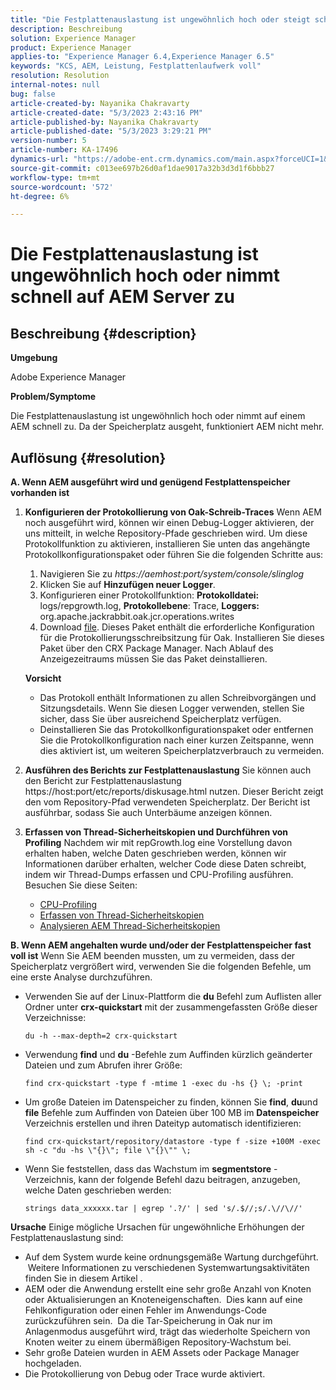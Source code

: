 ```yaml
---
title: "Die Festplattenauslastung ist ungewöhnlich hoch oder steigt schnell auf AEM Server."
description: Beschreibung
solution: Experience Manager
product: Experience Manager
applies-to: "Experience Manager 6.4,Experience Manager 6.5"
keywords: "KCS, AEM, Leistung, Festplattenlaufwerk voll"
resolution: Resolution
internal-notes: null
bug: false
article-created-by: Nayanika Chakravarty
article-created-date: "5/3/2023 2:43:16 PM"
article-published-by: Nayanika Chakravarty
article-published-date: "5/3/2023 3:29:21 PM"
version-number: 5
article-number: KA-17496
dynamics-url: "https://adobe-ent.crm.dynamics.com/main.aspx?forceUCI=1&pagetype=entityrecord&etn=knowledgearticle&id=7bc541d5-c0e9-ed11-a7c6-6045bd006b25"
source-git-commit: c013ee697b26d0af1dae9017a32b3d3d1f6bbb27
workflow-type: tm+mt
source-wordcount: '572'
ht-degree: 6%

---
```


# Die Festplattenauslastung ist ungewöhnlich hoch oder nimmt schnell auf AEM Server zu

## Beschreibung {#description}


<b>Umgebung</b>

Adobe Experience Manager

<b>Problem/Symptome</b>

Die Festplattenauslastung ist ungewöhnlich hoch oder nimmt auf einem AEM schnell zu. Da der Speicherplatz ausgeht, funktioniert AEM nicht mehr.




## Auflösung {#resolution}

<b>A. Wenn AEM ausgeführt wird und genügend Festplattenspeicher vorhanden ist</b>
1. <b>Konfigurieren der Protokollierung von Oak-Schreib-Traces</b>    Wenn AEM noch ausgeführt wird, können wir einen Debug-Logger aktivieren, der uns mitteilt, in welche Repository-Pfade geschrieben wird. Um diese Protokollfunktion zu aktivieren, installieren Sie unten das angehängte Protokollkonfigurationspaket oder führen Sie die folgenden Schritte aus:

   1. Navigieren Sie zu *https://aemhost:port/system/console/slinglog*
   2. Klicken Sie auf <b>Hinzufügen neuer Logger</b>.
   3. Konfigurieren einer Protokollfunktion: <b>Protokolldatei:</b> logs/repgrowth.log, <b>Protokollebene</b>: Trace, <b>Loggers:</b> org.apache.jackrabbit.oak.jcr.operations.writes
   4. Download [file](https://helpx.adobe.com/content/dam/help/en/experience-manager/kb/analyze-unusual-repository-growth/jcr:content/main-pars/download/log_repository_growth-1.zip).        Dieses Paket enthält die erforderliche Konfiguration für die Protokollierungsschreibsitzung für Oak. Installieren Sie dieses Paket über den CRX Package Manager. Nach Ablauf des Anzeigezeitraums müssen Sie das Paket deinstallieren.

   <b>Vorsicht</b>

   - Das Protokoll enthält Informationen zu allen Schreibvorgängen und Sitzungsdetails. Wenn Sie diesen Logger verwenden, stellen Sie sicher, dass Sie über ausreichend Speicherplatz verfügen.
   - Deinstallieren Sie das Protokollkonfigurationspaket oder entfernen Sie die Protokollkonfiguration nach einer kurzen Zeitspanne, wenn dies aktiviert ist, um weiteren Speicherplatzverbrauch zu vermeiden.
2. <b>Ausführen des Berichts zur Festplattenauslastung</b>    Sie können auch den Bericht zur Festplattenauslastung https://host:port/etc/reports/diskusage.html nutzen. Dieser Bericht zeigt den vom Repository-Pfad verwendeten Speicherplatz. Der Bericht ist ausführbar, sodass Sie auch Unterbäume anzeigen können.
3. <b>Erfassen von Thread-Sicherheitskopien und Durchführen von Profiling</b>    Nachdem wir mit repGrowth.log eine Vorstellung davon erhalten haben, welche Daten geschrieben werden, können wir Informationen darüber erhalten, welcher Code diese Daten schreibt, indem wir Thread-Dumps erfassen und CPU-Profiling ausführen. Besuchen Sie diese Seiten:

   - [CPU-Profiling](https://experienceleague.adobe.com/docs/experience-cloud-kcs/kbarticles/KA-17499.html?lang=de)
   - [Erfassen von Thread-Sicherheitskopien](https://experienceleague.adobe.com/docs/experience-cloud-kcs/kbarticles/KA-17452.html?lang=de)
   - [Analysieren AEM Thread-Sicherheitskopien](https://experienceleague.adobe.com/docs/experience-cloud-kcs/kbarticles/KA-16458.html?lang=de)

<b>B. Wenn AEM angehalten wurde und/oder der Festplattenspeicher fast voll ist</b>
Wenn Sie AEM beenden mussten, um zu vermeiden, dass der Speicherplatz vergrößert wird, verwenden Sie die folgenden Befehle, um eine erste Analyse durchzuführen.

- Verwenden Sie auf der Linux-Plattform die <b>du</b> Befehl zum Auflisten aller Ordner unter <b>crx-quickstart</b> mit der zusammengefassten Größe dieser Verzeichnisse:<br>

   ```
   du -h --max-depth=2 crx-quickstart
   ```


- Verwendung <b>find</b> und <b>du</b> -Befehle zum Auffinden kürzlich geänderter Dateien und zum Abrufen ihrer Größe:<br>

   ```
   find crx-quickstart -type f -mtime 1 -exec du -hs {} \; -print
   ```


- Um große Dateien im Datenspeicher zu finden, können Sie <b>find</b>, <b>du</b>und <b>file</b> Befehle zum Auffinden von Dateien über 100 MB im <b>Datenspeicher</b> Verzeichnis erstellen und ihren Dateityp automatisch identifizieren:<br>

   ```
   find crx-quickstart/repository/datastore -type f -size +100M -exec sh -c "du -hs \"{}\"; file \"{}\"" \;
   ```


- Wenn Sie feststellen, dass das Wachstum im <b>segmentstore</b> -Verzeichnis, kann der folgende Befehl dazu beitragen, anzugeben, welche Daten geschrieben werden:<br>

   ```
   strings data_xxxxxx.tar | egrep '.?/' | sed 's/.$//;s/.\//\//'
   ```

<b>Ursache</b>
Einige mögliche Ursachen für ungewöhnliche Erhöhungen der Festplattenauslastung sind:

- Auf dem System wurde keine ordnungsgemäße Wartung durchgeführt.  Weitere Informationen zu verschiedenen Systemwartungsaktivitäten finden Sie in diesem Artikel .
- AEM oder die Anwendung erstellt eine sehr große Anzahl von Knoten oder Aktualisierungen an Knoteneigenschaften.  Dies kann auf eine Fehlkonfiguration oder einen Fehler im Anwendungs-Code zurückzuführen sein.  Da die Tar-Speicherung in Oak nur im Anlagenmodus ausgeführt wird, trägt das wiederholte Speichern von Knoten weiter zu einem übermäßigen Repository-Wachstum bei.
- Sehr große Dateien wurden in AEM Assets oder Package Manager hochgeladen.
- Die Protokollierung von Debug oder Trace wurde aktiviert.


